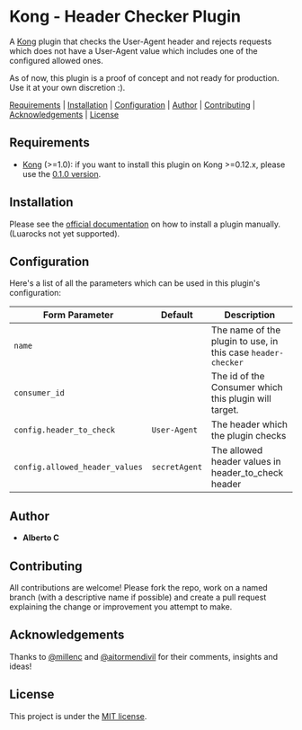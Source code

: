 Kong - Header Checker Plugin
==============================

A [Kong](https://github.com/Kong/kong) plugin that checks the User-Agent header and rejects requests which does not have a User-Agent value which includes one of the configured allowed ones.

As of now, this plugin is a proof of concept and not ready for production. Use it at your own discretion :).

[Requirements](#requirements) |
[Installation](#installation) |
[Configuration](#configuration) |
[Author](#author) |
[Contributing](#contributing) |
[Acknowledgements](#acknowledgements) |
[License](#license)

## Requirements

* [Kong](https://konghq.com/) (>=1.0): if you want to install this plugin on Kong >=0.12.x, please use the [0.1.0 version](https://github.com/albertocr/kong-plugin-header-checker/releases/tag/0.1.0).

## Installation

Please see the [official documentation](https://docs.konghq.com/0.14.x/plugin-development/distribution/) on how to install a plugin manually.  (Luarocks not yet supported).

## Configuration

Here's a list of all the parameters which can be used in this plugin's configuration:

| Form Parameter                 | Default       | Description                                                  |
| -------------                  | ------------- | -------------------                                          |
| `name`                         |               | The name of the plugin to use, in this case `header-checker` |
| `consumer_id`                  |               | The id of the Consumer which this plugin will target.        |
| `config.header_to_check`       | `User-Agent`  | The header which the plugin checks                           |
| `config.allowed_header_values` | `secretAgent` | The allowed header values in header_to_check header          |

## Author

* **Alberto C**

## Contributing

All contributions are welcome! Please fork the repo, work on a named branch (with a descriptive name if possible) and create a pull request explaining the change or improvement you attempt to make.

## Acknowledgements

Thanks to [@millenc](https://github.com/millenc) and [@aitormendivil](https://github.com/aitormendivil) for their comments, insights and ideas!

## License

This project is under the [MIT license](https://github.com/albertocr/kong-plugin-header-checker/blob/master/LICENSE).
